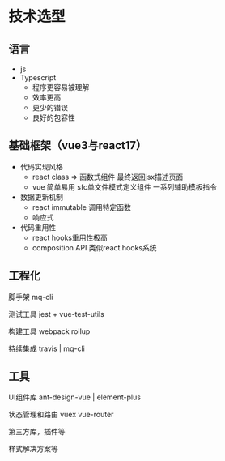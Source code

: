 # 技术选型

## 语言

- js
- Typescript
  - 程序更容易被理解
  - 效率更高
  - 更少的错误
  - 良好的包容性



## 基础框架（vue3与react17）

- 代码实现风格
  - react  class =>  函数式组件  最终返回jsx描述页面
  - vue 简单易用 sfc单文件模式定义组件  一系列辅助模板指令
- 数据更新机制
  - react immutable 调用特定函数
  - 响应式
- 代码重用性
  - react hooks重用性极高
  - composition API  类似react hooks系统

## 工程化

脚手架  mq-cli

测试工具 jest + vue-test-utils

构建工具 webpack  rollup

持续集成 travis | mq-cli

## 工具

UI组件库  ant-design-vue | element-plus

状态管理和路由 vuex vue-router

第三方库，插件等

样式解决方案等